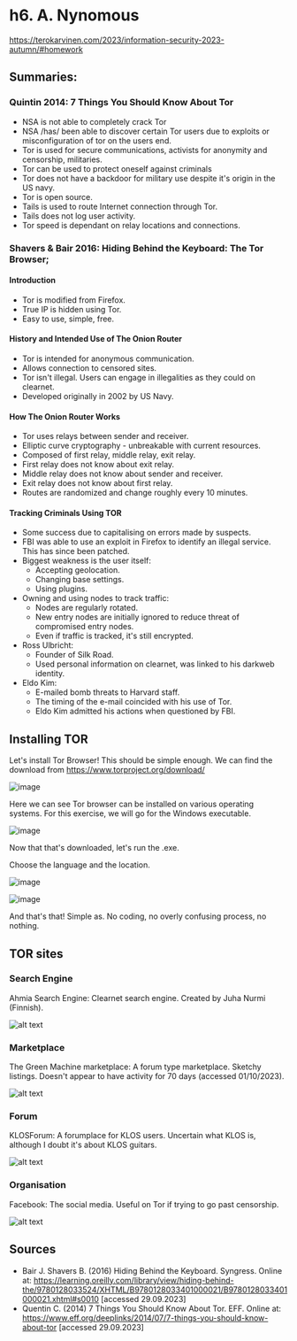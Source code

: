 # h6. A. Nynomous

https://terokarvinen.com/2023/information-security-2023-autumn/#homework

## Summaries:

### Quintin 2014: 7 Things You Should Know About Tor

* NSA is not able to completely crack Tor
* NSA /has/ been able to discover certain Tor users due to exploits or misconfiguration of tor on the users end.
* Tor is used for secure communications, activists for anonymity and censorship, militaries.
* Tor can be used to protect oneself against criminals
* Tor does not have a backdoor for military use despite it's origin in the US navy.
* Tor is open source.
* Tails is used to route Internet connection through Tor.
* Tails does not log user activity.
* Tor speed is dependant on relay locations and connections.

### Shavers & Bair 2016: Hiding Behind the Keyboard: The Tor Browser;

#### Introduction

* Tor is modified from Firefox.
* True IP is hidden using Tor.
* Easy to use, simple, free.

#### History and Intended Use of The Onion Router

* Tor is intended for anonymous communication.
* Allows connection to censored sites.
* Tor isn't illegal. Users can engage in illegalities as they could on clearnet.
* Developed originally in 2002 by US Navy.

#### How The Onion Router Works

* Tor uses relays between sender and receiver.
* Elliptic curve cryptography - unbreakable with current resources.
* Composed of first relay, middle relay, exit relay.
* First relay does not know about exit relay.
* Middle relay does not know about sender and receiver.
* Exit relay does not know about first relay.
* Routes are randomized and change roughly every 10 minutes.

#### Tracking Criminals Using TOR

* Some success due to capitalising on errors made by suspects.
* FBI was able to use an exploit in Firefox to identify an illegal service. This has since been patched.
* Biggest weakness is the user itself:
  * Accepting geolocation.
  * Changing base settings.
  * Using plugins.
* Owning and using nodes to track traffic:
  * Nodes are regularly rotated.
  * New entry nodes are initially ignored to reduce threat of compromised entry nodes.
  * Even if traffic is tracked, it's still encrypted.
* Ross Ulbricht:
  * Founder of Silk Road.
  * Used personal information on clearnet, was linked to his darkweb identity.
* Eldo Kim:
  * E-mailed bomb threats to Harvard staff.
  * The timing of the e-mail coincided with his use of Tor.
  * Eldo Kim admitted his actions when questioned by FBI.

## Installing TOR
 
Let's install Tor Browser! This should be simple enough. We can find the download from https://www.torproject.org/download/

![image](https://github.com/ebfs/InformationSecurity/assets/142781925/011a5566-233f-4622-9d77-260fc3a11802)

Here we can see Tor browser can be installed on various operating systems. For this exercise, we will go for the Windows executable.

![image](https://github.com/ebfs/InformationSecurity/assets/142781925/f931563d-d680-43af-a4c5-3a99897efb97)

Now that that's downloaded, let's run the .exe.

Choose the language and the location.

![image](https://github.com/ebfs/InformationSecurity/assets/142781925/b4ff64b2-f43f-4914-881c-5eb268309c37)

![image](https://github.com/ebfs/InformationSecurity/assets/142781925/80f47cdd-6c0f-404f-ac65-7255e92fa582)

And that's that! Simple as. No coding, no overly confusing process, no nothing.

## TOR sites

### Search Engine

Ahmia Search Engine: Clearnet search engine. Created by Juha Nurmi (Finnish).

![alt text](https://user-images.githubusercontent.com/142781925/271796474-d3ad7aa8-c133-4fa4-9268-a6da95dc004c.png)

### Marketplace

The Green Machine marketplace: A forum type marketplace. Sketchy listings. Doesn't appear to have activity for 70 days (accessed 01/10/2023).

![alt text](https://user-images.githubusercontent.com/142781925/271796479-55128662-cd10-417b-8684-6d3f9dbb1980.png)

### Forum

KLOSForum: A forumplace for KLOS users. Uncertain what KLOS is, although I doubt it's about KLOS guitars.

![alt text](https://user-images.githubusercontent.com/142781925/271796477-2ee19bfc-8ae1-4e57-b90c-902f1abbf1bb.png)

### Organisation

Facebook: The social media. Useful on Tor if trying to go past censorship.

![alt text](https://user-images.githubusercontent.com/142781925/271796476-04aae896-73d0-4f24-bba5-5f7c0ae7ab91.png)

## Sources

* Bair J. Shavers B. (2016) Hiding Behind the Keyboard. Syngress. Online at: https://learning.oreilly.com/library/view/hiding-behind-the/9780128033524/XHTML/B9780128033401000021/B9780128033401000021.xhtml#s0010 [accessed 29.09.2023]
* Quentin C. (2014) 7 Things You Should Know About Tor. EFF. Online at: https://www.eff.org/deeplinks/2014/07/7-things-you-should-know-about-tor [accessed 29.09.2023]
